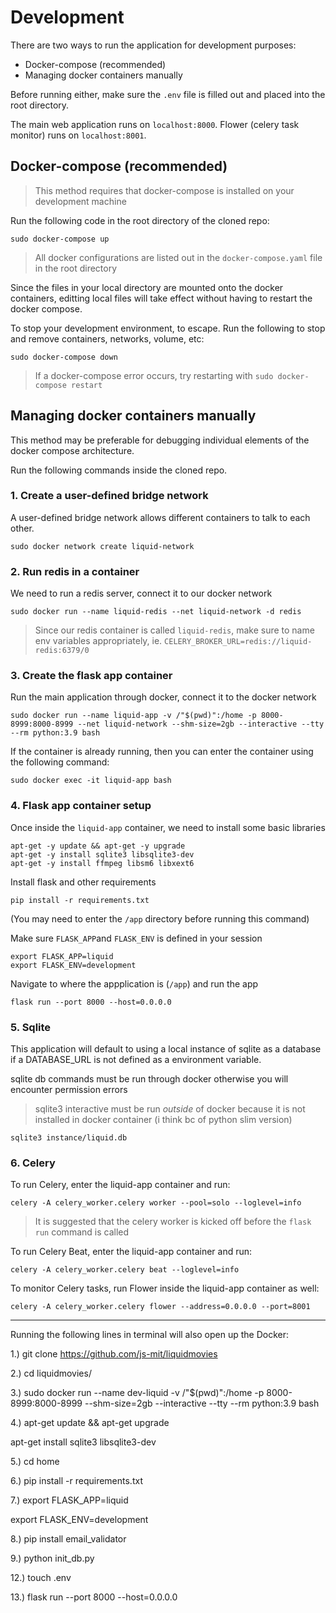 # Development

There are two ways to run the application for development purposes:
- Docker-compose (recommended)
- Managing docker containers manually

Before running either, make sure the `.env` file is filled out and placed into the root directory.

The main web application runs on `localhost:8000`. Flower (celery task monitor) runs on `localhost:8001`.

## Docker-compose (recommended)

> This method requires that docker-compose is installed on your development machine

Run the following code in the root directory of the cloned repo:
```
sudo docker-compose up
```
> All docker configurations are listed out in the `docker-compose.yaml` file in the root directory

Since the files in your local directory are mounted onto the docker containers, editting local files will take effect without having to restart the docker compose.

To stop your development environment, <ctrl-c> to escape. Run the following to stop and remove containers, networks, volume, etc:
```
sudo docker-compose down
```

> If a docker-compose error occurs, try restarting with `sudo docker-compose restart`


## Managing docker containers manually

This method may be preferable for debugging individual elements of the docker compose architecture.

Run the following commands inside the cloned repo.

### 1. Create a user-defined bridge network
A user-defined bridge network allows different containers to talk to each other.
```
sudo docker network create liquid-network
```

### 2. Run redis in a container
We need to run a redis server, connect it to our docker network
```
sudo docker run --name liquid-redis --net liquid-network -d redis
```
> Since our redis container is called `liquid-redis`, make sure to name env variables appropriately, ie. `CELERY_BROKER_URL=redis://liquid-redis:6379/0`

### 3. Create the flask app container
Run the main application through docker, connect it to the docker network

```
sudo docker run --name liquid-app -v /"$(pwd)":/home -p 8000-8999:8000-8999 --net liquid-network --shm-size=2gb --interactive --tty --rm python:3.9 bash
```

If the container is already running, then you can enter the container using the following command:
```
sudo docker exec -it liquid-app bash
```

### 4. Flask app container setup
Once inside the `liquid-app` container, we need to install some basic libraries
```
apt-get -y update && apt-get -y upgrade
apt-get -y install sqlite3 libsqlite3-dev
apt-get -y install ffmpeg libsm6 libxext6
```

Install flask and other requirements
```
pip install -r requirements.txt
```
(You may need to enter the `/app` directory before running this command)

Make sure `FLASK_APP`and `FLASK_ENV` is defined in your session
```
export FLASK_APP=liquid
export FLASK_ENV=development
```

Navigate to where the appplication is (`/app`) and run the app
```
flask run --port 8000 --host=0.0.0.0
```

### 5. Sqlite
This application will default to using a local instance of sqlite as a database if a DATABASE_URL is not defined as a environment variable.

sqlite db commands must be run through docker otherwise you will encounter permission errors

> sqlite3 interactive must be run *outside* of docker because it is not installed in docker container (i think bc of python slim version)

```
sqlite3 instance/liquid.db
```

### 6. Celery

To run Celery, enter the liquid-app container and run:
```
celery -A celery_worker.celery worker --pool=solo --loglevel=info
```
> It is suggested that the celery worker is kicked off before the `flask run` command is called


To run Celery Beat, enter the liquid-app container and run:
```
celery -A celery_worker.celery beat --loglevel=info
```

To monitor Celery tasks, run Flower inside the liquid-app container as well:
```
celery -A celery_worker.celery flower --address=0.0.0.0 --port=8001
```
  
----------------------------------------------------------------------------------------------------------------
 
Running the following lines in terminal will also open up the Docker:
  
1.) git clone https://github.com/js-mit/liquidmovies
  
2.) cd liquidmovies/
  
3.) sudo docker run --name dev-liquid -v /"$(pwd)":/home -p 8000-8999:8000-8999 --shm-size=2gb --interactive --tty --rm python:3.9 bash
  
4.) apt-get update && apt-get upgrade
  
apt-get install sqlite3 libsqlite3-dev
  
5.) cd home
  
6.) pip install -r requirements.txt
  
7.) export FLASK_APP=liquid
  
export FLASK_ENV=development
  
8.) pip install email_validator
  
9.) python init_db.py
  
12.) touch .env
  
13.) flask run --port 8000 --host=0.0.0.0
